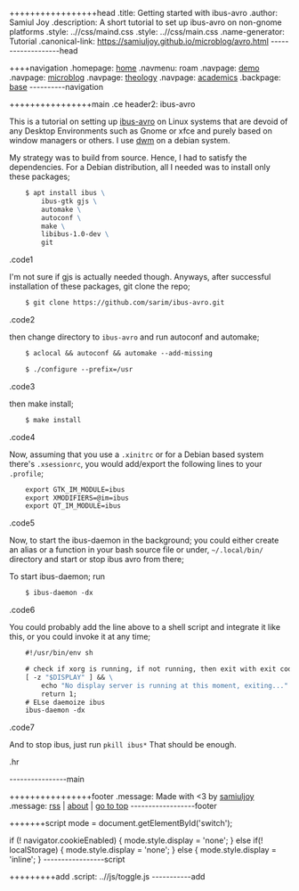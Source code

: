 +++++++++++++++++head
.title: Getting started with ibus-avro
.author: Samiul Joy
.description: A short tutorial to set up ibus-avro on non-gnome platforms
.style: ..//css/maind.css
.style: ..//css/main.css
.name-generator: Tutorial
.canonical-link: https://samiuljoy.github.io/microblog/avro.html
-------------------head

++++navigation
.homepage: [home](..//index.html)
.navmenu: roam
.navpage: [demo](..//demo/base.html)
.navpage: [microblog](..//microblog/base.html)
.navpage: [theology](..//theology/base.html)
.navpage: [academics](..//academics/base.html)
.backpage: [base](base.html)
----------navigation

++++++++++++++++main
.ce header2: ibus-avro

 This is a tutorial on setting up [ibus-avro](https://github.com/sarim/ibus-avro) on Linux systems that are devoid of any Desktop Environments such as Gnome or xfce and purely based on window managers or others. I use [dwm](https://suckless.org/) on a debian system.

My strategy was to build from source. Hence, I had to satisfy the dependencies. For a Debian distribution, all I needed was to install only these packages;

```1
	$ apt install ibus \
		ibus-gtk gjs \
		automake \
		autoconf \
		make \
		libibus-1.0-dev \
		git
```
.code1

I'm not sure if gjs is actually needed though. Anyways, after successful installation of these packages, git clone the repo;

```2
	$ git clone https://github.com/sarim/ibus-avro.git
```
.code2

then change directory to `ibus-avro` and run autoconf and automake;

```3
	$ aclocal && autoconf && automake --add-missing

	$ ./configure --prefix=/usr

```
.code3

then make install;

```4
	$ make install
```
.code4

Now, assuming that you use a `.xinitrc` or for a Debian based system there's `.xsessionrc`, you would add/export the following lines to your `.profile`;

```5
	export GTK_IM_MODULE=ibus
	export XMODIFIERS=@im=ibus
	export QT_IM_MODULE=ibus
```
.code5

Now, to start the ibus-daemon in the background; you could either create an alias or a function in your bash source file or under, `~/.local/bin/` directory and start or stop ibus avro from there;

To start ibus-daemon; run

```6
	$ ibus-daemon -dx
```
.code6

You could probably add the line above to a shell script and integrate it like this, or you could invoke it at any time;

```7
	#!/usr/bin/env sh

	# check if xorg is running, if not running, then exit with exit code 1
	[ -z "$DISPLAY" ] && \
		echo "No display server is running at this moment, exiting..." && \
		return 1;
	# ELse daemoize ibus
	ibus-daemon -dx
```
.code7

And to stop ibus, just run `pkill ibus*` That should be enough.

.hr

----------------main

++++++++++++++++footer
.message: Made with <3 by [samiuljoy](https://github.com/samiuljoy)
.message: [rss](/rss.xml) | [about](/about.html) | [go to top](#)
------------------footer

+++++++script
mode = document.getElementById('switch');

if (! navigator.cookieEnabled) {
	mode.style.display = 'none';
}
else if(! localStorage) {
	mode.style.display = 'none';
}
else {
	mode.style.display = 'inline';
}
-----------------script

+++++++++add
.script: ..//js/toggle.js
-----------add

